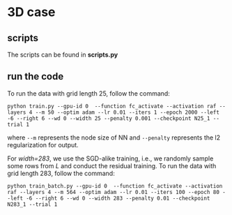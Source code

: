 # 3D case

## scripts
The scripts can be found in **scripts.py**
## run the code
To run the data with grid length 25, follow the command:
```
python train.py --gpu-id 0  --function fc_activate --activation raf --layers 4 --m 50 --optim adam --lr 0.01 --iters 1 --epoch 2000 --left -6 --right 6 --wd 0 --width 25 --penalty 0.001 --checkpoint N25_1 --trial 1
```
where `--m` represents the node size of NN and `--penalty` represents the l2 regularization for output.

For *width=283*, we use the SGD-alike training, i.e., we randomly sample some rows from *L* and conduct the residual training. To run the data with grid length 283, follow the command:
```
python train_batch.py --gpu-id 0  --function fc_activate --activation raf --layers 4 --m 564 --optim adam --lr 0.01 --iters 100 --epoch 80 --left -6 --right 6 --wd 0 --width 283 --penalty 0.01 --checkpoint N283_1 --trial 1
```
